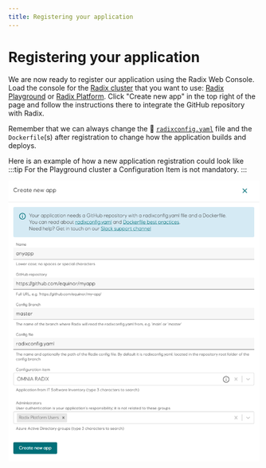 ```yaml
---
title: Registering your application
---
```


# Registering your application

We are now ready to register our application using the Radix Web Console. Load the console for the [Radix cluster](../radix-clusters) that you want to use: [Radix Playground](https://console.playground.radix.equinor.com/applications/) or [Radix Platform](https://console.radix.equinor.com/applications/). Click "Create new app" in the top right of the page and follow the instructions there to integrate the GitHub repository with Radix.

Remember that we can always change the 📖 [`radixconfig.yaml`](../../references/reference-radix-config/) file and the `Dockerfile`(s) after registration to change how the application builds and deploys.  

Here is an example of how a new application registration could look like  
:::tip
For the Playground cluster a Configuration Item is not mandatory.
:::

![CreateApplication](./create-application.png)
